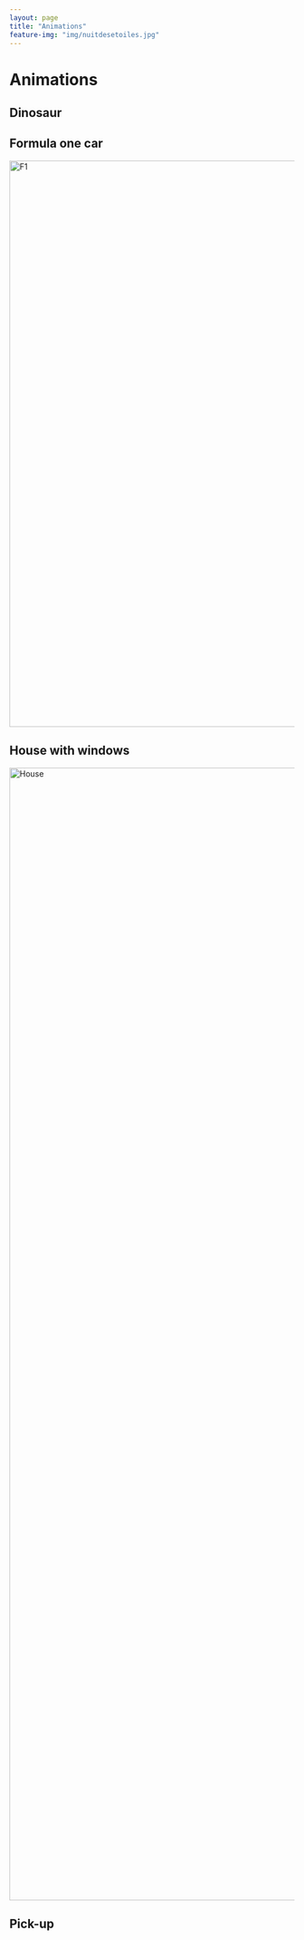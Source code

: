 ```yaml
---
layout: page
title: "Animations"
feature-img: "img/nuitdesetoiles.jpg"
---
```


# Animations 

## Dinosaur 

## Formula one car

<img src="https://github.com/colossaldinosaur/colossaldinosaur.github.io/blob/main/gifs/2f1.gif?raw=true" alt="F1" width="1000" align=vertical-align/>

## House with windows

<img src="https://github.com/colossaldinosaur/colossaldinosaur.github.io/blob/main/gifs/house.gif?raw=true" alt="House" width="2000"/>

## Pick-up
